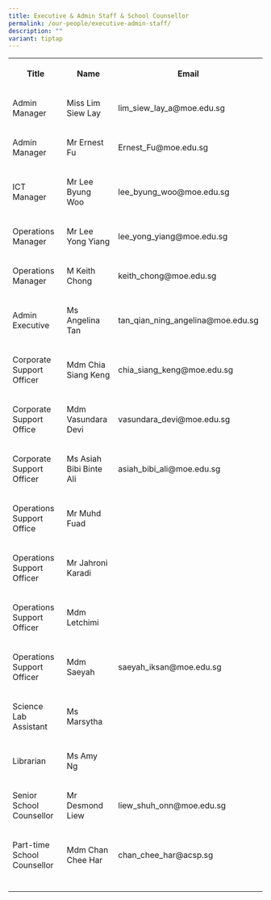 ```yaml
---
title: Executive & Admin Staff & School Counsellor
permalink: /our-people/executive-admin-staff/
description: ""
variant: tiptap
---
```

<table><tbody><tr><th rowspan="1" colspan="1"><p>Title</p></th><th rowspan="1" colspan="1"><p>Name</p></th><th rowspan="1" colspan="1"><p>Email</p></th></tr><tr><td rowspan="1" colspan="1"><p>Admin Manager</p></td><td rowspan="1" colspan="1"><p>Miss Lim Siew Lay</p></td><td rowspan="1" colspan="1"><p>lim_siew_lay_a@moe.edu.sg</p></td></tr><tr><td rowspan="1" colspan="1"><p>Admin Manager</p></td><td rowspan="1" colspan="1"><p>Mr Ernest Fu</p></td><td rowspan="1" colspan="1"><p>Ernest_Fu@moe.edu.sg</p></td></tr><tr><td rowspan="1" colspan="1"><p>ICT Manager</p></td><td rowspan="1" colspan="1"><p>Mr Lee Byung Woo</p></td><td rowspan="1" colspan="1"><p>lee_byung_woo@moe.edu.sg</p></td></tr><tr><td rowspan="1" colspan="1"><p>Operations Manager</p></td><td rowspan="1" colspan="1"><p>Mr Lee Yong Yiang</p></td><td rowspan="1" colspan="1"><p>lee_yong_yiang@moe.edu.sg</p></td></tr><tr><td rowspan="1" colspan="1"><p>Operations Manager</p></td><td rowspan="1" colspan="1"><p>M Keith Chong</p></td><td rowspan="1" colspan="1"><p>keith_chong@moe.edu.sg</p></td></tr><tr><td rowspan="1" colspan="1"><p>Admin Executive</p></td><td rowspan="1" colspan="1"><p>Ms Angelina Tan</p></td><td rowspan="1" colspan="1"><p>tan_qian_ning_angelina@moe.edu.sg</p></td></tr><tr><td rowspan="1" colspan="1"><p>Corporate Support Officer</p></td><td rowspan="1" colspan="1"><p>Mdm Chia Siang Keng</p></td><td rowspan="1" colspan="1"><p>chia_siang_keng@moe.edu.sg</p></td></tr><tr><td rowspan="1" colspan="1"><p>Corporate Support Office</p></td><td rowspan="1" colspan="1"><p>Mdm Vasundara Devi</p></td><td rowspan="1" colspan="1"><p>vasundara_devi@moe.edu.sg</p></td></tr><tr><td rowspan="1" colspan="1"><p>Corporate Support Officer</p></td><td rowspan="1" colspan="1"><p>Ms Asiah Bibi Binte Ali</p></td><td rowspan="1" colspan="1"><p>asiah_bibi_ali@moe.edu.sg</p></td></tr><tr><td rowspan="1" colspan="1"><p>Operations Support Office</p></td><td rowspan="1" colspan="1"><p>Mr Muhd Fuad</p></td><td rowspan="1" colspan="1"><p></p></td></tr><tr><td rowspan="1" colspan="1"><p>Operations Support Officer</p></td><td rowspan="1" colspan="1"><p>Mr Jahroni Karadi</p></td><td rowspan="1" colspan="1"><p></p></td></tr><tr><td rowspan="1" colspan="1"><p>Operations Support Officer</p></td><td rowspan="1" colspan="1"><p>Mdm Letchimi</p></td><td rowspan="1" colspan="1"><p></p></td></tr><tr><td rowspan="1" colspan="1"><p>Operations Support Officer</p></td><td rowspan="1" colspan="1"><p>Mdm Saeyah</p></td><td rowspan="1" colspan="1"><p>saeyah_iksan@moe.edu.sg</p></td></tr><tr><td rowspan="1" colspan="1"><p>Science Lab Assistant</p></td><td rowspan="1" colspan="1"><p>Ms Marsytha</p></td><td rowspan="1" colspan="1"><p></p></td></tr><tr><td rowspan="1" colspan="1"><p>Librarian</p></td><td rowspan="1" colspan="1"><p>Ms Amy Ng</p></td><td rowspan="1" colspan="1"><p></p></td></tr><tr><td rowspan="1" colspan="1"><p>Senior School Counsellor</p></td><td rowspan="1" colspan="1"><p>Mr Desmond Liew</p></td><td rowspan="1" colspan="1"><p>liew_shuh_onn@moe.edu.sg</p></td></tr><tr><td rowspan="1" colspan="1"><p>Part-time School Counsellor</p></td><td rowspan="1" colspan="1"><p>Mdm Chan Chee Har</p></td><td rowspan="1" colspan="1"><p>chan_chee_har@acsp.sg</p></td></tr><tr><td rowspan="1" colspan="1"><p></p></td><td rowspan="1" colspan="1"><p></p></td><td rowspan="1" colspan="1"><p></p></td></tr></tbody></table><p></p>